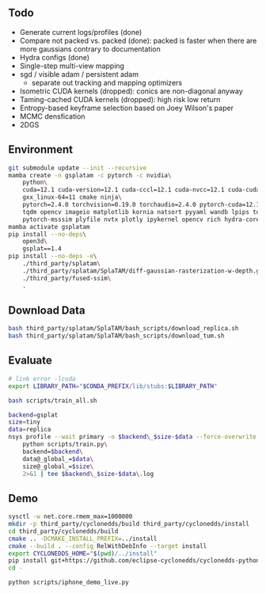 ## Todo

* Generate current logs/profiles (done)
* Compare not packed vs. packed (done): packed is faster when there are more gaussians contrary to documentation
* Hydra configs (done)
* Single-step multi-view mapping
* sgd / visible adam / persistent adam
    * separate out tracking and mapping optimizers
* Isometric CUDA kernels (dropped): conics are non-diagonal anyway
* Taming-cached CUDA kernels (dropped): high risk low return
* Entropy-based keyframe selection based on Joey Wilson's paper
* MCMC densfication
* 2DGS

## Environment
```bash
git submodule update --init --recursive
mamba create -n gsplatam -c pytorch -c nvidia\
    python\
    cuda=12.1 cuda-version=12.1 cuda-cccl=12.1 cuda-nvcc=12.1 cuda-cudart-dev=12.1 cuda-libraries-dev=12.1\
    gxx_linux-64=11 cmake ninja\
    pytorch=2.4.0 torchvision=0.19.0 torchaudio=2.4.0 pytorch-cuda=12.1\
    tqdm opencv imageio matplotlib kornia natsort pyyaml wandb lpips torchmetrics\
    pytorch-msssim plyfile nvtx plotly ipykernel opencv rich hydra-core
mamba activate gsplatam
pip install --no-deps\
    open3d\
    gsplat==1.4
pip install --no-deps -e\
    ./third_party/splatam\
    ./third_party/splatam/SplaTAM/diff-gaussian-rasterization-w-depth.git
    ./third_party/fused-ssim\
    .
```

## Download Data
```bash
bash third_party/splatam/SplaTAM/bash_scripts/download_replica.sh
bash third_party/splatam/SplaTAM/bash_scripts/download_tum.sh
```

## Evaluate
```bash
# link error -lcuda
export LIBRARY_PATH="$CONDA_PREFIX/lib/stubs:$LIBRARY_PATH"

bash scripts/train_all.sh

backend=gsplat
size=tiny
data=replica
nsys profile --wait primary -o $backend\_$size-$data --force-overwrite true\
    python scripts/train.py\
    backend=$backend\
    data@_global_=$data\
    size@_global_=$size\
    2>&1 | tee $backend\_$size-$data\.log
```

## Demo
```bash
sysctl -w net.core.rmem_max=1000000
mkdir -p third_party/cyclonedds/build third_party/cyclonedds/install
cd third_party/cyclonedds/build
cmake .. -DCMAKE_INSTALL_PREFIX=../install
cmake --build . --config RelWithDebInfo --target install
export CYCLONEDDS_HOME="$(pwd)/../install"
pip install git+https://github.com/eclipse-cyclonedds/cyclonedds-python
cd -

python scripts/iphone_demo_live.py
```